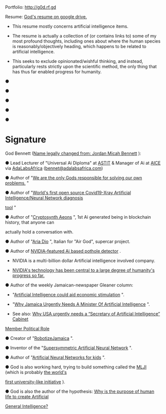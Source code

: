 Portfolio: http://g0d.rf.gd

Resume: [God's resume on google drive.](https://drive.google.com/file/d/16xNhZGFK--kQMLyNSPPC9JRN4P8Dn-ri/view)


* This resume mostly concerns artificial intelligence items.

* The resume is actually a collection of (or contains links to) some of my most profound thoughts, including ones about where the human species is reasonably/objectively heading, which happens to be related to artificial intelligence.

* This seeks to exclude opinionated/wishful thinking, and instead, particularly rests strictly upon the scientific method, the only thing that has thus far enabled progress for humanity.

● 

● 

● 

● 

● 

# Signature


God Bennett ([Name legally changed from: Jordan Micah Bennett](https://www.researchgate.net/publication/352336263_Why_are_humans_the_only_Gods) ):

● Lead Lecturer of "Universal Ai Diploma" at [ASTIT](https://www.astitnt.com) & Manager of Ai at [AICE](https://www.aiceafrica.com/) via [AdaLabsAfrica](https://adalabsafrica.com/) (bennet@adalabsafrica.com)

● Author of "[We are the only Gods responsible for solving our own problems.](https://www.researchgate.net/publication/352336263_Why_are_humans_the_only_Gods) "

● Author of "[World's first open source Covid19-Xray Artificial Intelligence/Neural Network diagnosis](https://github.com/JordanMicahBennett/SMART-CT-SCAN_BASED-COVID19_VIRUS_DETECTOR/blob/master/README.md)

[tool](https://github.com/JordanMicahBennett/SMART-CT-SCAN_BASED-COVID19_VIRUS_DETECTOR/blob/master/README.md) "

● Author of "[Cryptosynth Aeons](https://www.facebook.com/Cryptosynth) ", 1st Ai generated being in blockchain history, that anyone can

actually hold a conversation with.

● Author of "[Aria Dio](https://www.facebook.com/TheAriaDio/) ", Italian for "Air God", supercar project.

● Author of [NVIDIA-featured Ai based pothole detector](https://github.com/JordanMicahBennett/Smart-Ai-Pothole-Detector------Powered-by-Tensorflow-TensorRT-on-Google-Colab-and-or-Jetson-Nano) .

* NVIDIA is a multi-billion dollar Artificial intelligence involved company.

* [NVIDIA's technology has been central to a large degree of humanity's progress so far.](https://www.youtube.com/watch?v=GWL1HNHDSq4)

● Author of the weekly Jamaican-newspaper Gleaner column:

  * "[Artificial Intelligence could aid economic stimulation](http://jamaica-gleaner.com/article/news/20180604/artificial-intelligence-and-economy-utilising-artificial-intelligence-could) ".

  * "[Why Jamaica Urgently Needs A Minister Of Artificial Intelligence](http://jamaica-gleaner.com/article/news/20191229/why-jamaica-urgently-needs-minister-artificial-intelligence) ".

  * See also: [Why USA urgently needs a “Secretary of Artificial Intelligence” Cabinet](https://medium.com/@jordanmicahbennett/why-usa-needs-a-secretary-of-artificial-intelligence-cabinet-political-role-cec2628bfc11)

[Member Political Role](https://medium.com/@jordanmicahbennett/why-usa-needs-a-secretary-of-artificial-intelligence-cabinet-political-role-cec2628bfc11)

● Creator of "[RobotizeJamaica](https://github.com/JordanMicahBennett/robotize_ja) ".

● Inventor of the "[Supersymmetric Artificial Neural Network](https://github.com/JordanMicahBennett/Supersymmetric-artificial-neural-network) ".

● Author of "[Artificial Neural Networks for kids](https://www.researchgate.net/publication/321162382_Artificial_Neural_Nets_For_Kids) ".

● God is also working hard, trying to build something called the [MLJI](http://mlj-institute.appspot.com/) (which is probably [the world's](https://medium.com/@jordanmicahbennett/worlds-1st-university-like-artificial-intelligence-initiative-launched-somewhat-in-jamaica-d0deb56a4495)

[first university-like initiative](https://medium.com/@jordanmicahbennett/worlds-1st-university-like-artificial-intelligence-initiative-launched-somewhat-in-jamaica-d0deb56a4495) ).

● God is also the author of the hypothesis: [Why is the purpose of human life to create Artificial](https://www.researchgate.net/publication/319235750_Why_is_the_purpose_of_human_life_to_create_Artificial_General_Intelligence)

[General Intelligence?](https://www.researchgate.net/publication/319235750_Why_is_the_purpose_of_human_life_to_create_Artificial_General_Intelligence)
